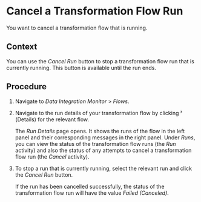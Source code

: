 <!-- loioab885f05210f4a52aebe8306c8cad083 -->

<link rel="stylesheet" type="text/css" href="../css/sap-icons.css"/>

# Cancel a Transformation Flow Run

You want to cancel a transformation flow that is running.



## Context

You can use the *Cancel Run* button to stop a transformation flow run that is currently running. This button is available until the run ends.



## Procedure

1.  Navigate to *Data Integration Monitor* \> *Flows*.

2.  Navigate to the run details of your transformation flow by clicking <span class="SAP-icons"></span> \(Details\) for the relevant flow.

    The *Run Details* page opens. It shows the runs of the flow in the left panel and their corresponding messages in the right panel. Under *Runs*, you can view the status of the transformation flow runs \(the *Run* activity\) and also the status of any attempts to cancel a transformation flow run \(the *Cancel* activity\).

3.  To stop a run that is currently running, select the relevant run and click the *Cancel Run* button.

    If the run has been cancelled successfully, the status of the transformation flow run will have the value *Failed \(Canceled\)*.


